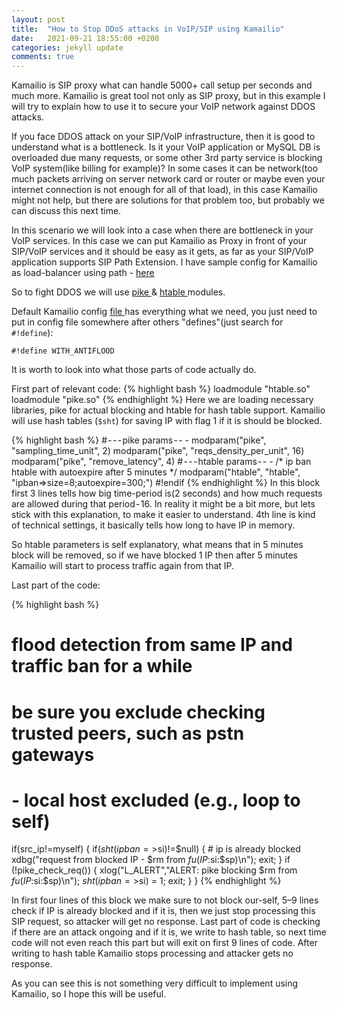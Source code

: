 ```yaml
---
layout: post
title:  "How to Stop DDoS attacks in VoIP/SIP using Kamailio"
date:   2021-09-21 18:55:00 +0200
categories: jekyll update
comments: true
---
```


Kamailio is SIP proxy what can handle 5000+ call setup per seconds and much more. Kamailio is great tool not only as SIP proxy, but in this example I will try to explain how to use it to secure your VoIP network against DDOS attacks.

If you face DDOS attack on your SIP/VoIP infrastructure, then it is good to understand what is a bottleneck. Is it your VoIP application or MySQL DB is overloaded due many requests, or some other 3rd party service is blocking VoIP system(like billing for example)? In some cases it can be network(too much packets arriving on server network card or router or maybe even your internet connection is not enough for all of that load), in this case Kamailio might not help, but there are solutions for that problem too, but probably we can discuss this next time.

In this scenario we will look into a case when there are bottleneck in your VoIP services. In this case we can put Kamailio as Proxy in front of your SIP/VoIP services and it should be easy as it gets, as far as your SIP/VoIP application supports SIP Path Extension. I have sample config for Kamailio as load-balancer using path - 
<a href="https://github.com/os11k/dispatcher">
here
</a>

So to fight DDOS we will use 
<a href="https://www.kamailio.org/docs/modules/devel/modules/pike.html">
pike 
</a>
& 
<a href="https://kamailio.org/docs/modules/devel/modules/htable.html">
htable
</a>
 modules.

Default Kamailio config 
<a href="https://github.com/kamailio/kamailio/blob/master/etc/kamailio.cfg">
file
</a>
 has everything what we need, you just need to put in config file somewhere after others "defines"(just search for `#!define`):

`#!define WITH_ANTIFLOOD`

It is worth to look into what those parts of code actually do.

First part of relevant code:
{% highlight bash %}
loadmodule "htable.so"
loadmodule "pike.so"
{% endhighlight %}
Here we are loading necessary libraries, pike for actual blocking and htable for hash table support. Kamailio will use hash tables (`$sht`) for saving IP with flag 1 if it is should be blocked.

{% highlight bash %}
# - - - pike params - - -
modparam("pike", "sampling_time_unit", 2)
modparam("pike", "reqs_density_per_unit", 16)
modparam("pike", "remove_latency", 4)
# - - - htable params - - -
/* ip ban htable with autoexpire after 5 minutes */
modparam("htable", "htable", "ipban=>size=8;autoexpire=300;")
#!endif
{% endhighlight %}
In this block first 3 lines tells how big time-period is(2 seconds) and how much requests are allowed during that period - 16. In reality it might be a bit more, but lets stick with this explanation, to make it easier to understand. 4th line is kind of technical settings, it basically tells how long to have IP in memory.

So htable parameters is self explanatory, what means that in 5 minutes block will be removed, so if we have blocked 1 IP then after 5 minutes Kamailio will start to process traffic again from that IP.

Last part of the code:

{% highlight bash %}
# flood detection from same IP and traffic ban for a while
# be sure you exclude checking trusted peers, such as pstn gateways
# - local host excluded (e.g., loop to self)
if(src_ip!=myself) {
	if($sht(ipban=>$si)!=$null) {
		# ip is already blocked
		xdbg("request from blocked IP - $rm from $fu (IP:$si:$sp)\n");
		exit;
	}
	if (!pike_check_req()) {
		xlog("L_ALERT","ALERT: pike blocking $rm from $fu (IP:$si:$sp)\n");
		$sht(ipban=>$si) = 1;
		exit;
	}
}
{% endhighlight %}

In first four lines of this block we make sure to not block our-self, 5–9 lines check if IP is already blocked and if it is, then we just stop processing this SIP request, so attacker will get no response. Last part of code is checking if there are an attack ongoing and if it is, we write to hash table, so next time code will not even reach this part but will exit on first 9 lines of code. After writing to hash table Kamailio stops processing and attacker gets no response.

As you can see this is not something very difficult to implement using Kamailio, so I hope this will be useful.
